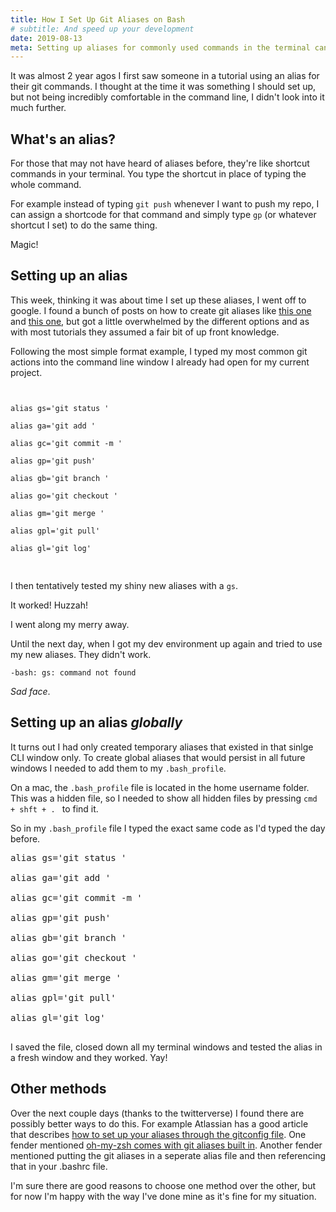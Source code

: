 ```yaml
---
title: How I Set Up Git Aliases on Bash
# subtitle: And speed up your development
date: 2019-08-13
meta: Setting up aliases for commonly used commands in the terminal can save yourself a lot of time during development. Here's how I added Git aliases on my mac through bash.
---
```


It was almost 2 year agos I first saw someone in a tutorial using an alias for their git commands. I thought at the time it was something I should set up, but not being incredibly comfortable in the command line, I didn't look into it much further.

## What's an alias?

For those that may not have heard of aliases before, they're like shortcut commands in your terminal. You type the shortcut in place of typing the whole command.

For example instead of typing `git push` whenever I want to push my repo, I can assign a shortcode for that command and simply type `gp` (or whatever shortcut I set) to do the same thing.

Magic!

## Setting up an alias

This week, thinking it was about time I set up these aliases, I went off to google. I found a bunch of posts on how to create git aliases like [this one](https://stackoverflow.com/questions/2553786/how-do-i-alias-commands-in-git) and [this one](https://githowto.com/aliases), but got a little overwhelmed by the different options and as with most tutorials they assumed a fair bit of up front knowledge. 

Following the most simple format example, I typed my most common git actions into the command line window I already had open for my current project.
 

<pre>
<code >

<span class="token selector">alias</span> gs='git status '

<span class="token selector">alias</span> ga='git add '

<span class="token selector">alias</span> gc='git commit -m '

<span class="token selector">alias</span> gp='git push'

<span class="token selector">alias</span> gb='git branch '

<span class="token selector">alias</span> go='git checkout '

<span class="token selector">alias</span> gm='git merge '

<span class="token selector">alias</span> gpl='git pull'

<span class="token selector">alias</span> gl='git log'

</code>
</pre>

I then tentatively tested my shiny new aliases with a `gs`. 

It worked! Huzzah! 

I went along my merry away. 

Until the next day, when I got my dev environment up again and tried to use my new aliases. They didn't work.

    -bash: gs: command not found

_Sad face_.


## Setting up an alias _globally_

It turns out I had only created temporary aliases that existed in that sinlge CLI window only. To create global aliases that would persist in all future windows I needed to add them to my `.bash_profile`.

On a mac, the `.bash_profile` file is located in the home username folder. This was a hidden file, so I needed to show all hidden files by pressing `cmd + shft + . ` to find it.

So in my `.bash_profile` file I typed the exact same code as I'd typed the day before. 


<pre>
<span class="token selector">alias</span> gs='git status '

<span class="token selector">alias</span> ga='git add '

<span class="token selector">alias</span> gc='git commit -m '

<span class="token selector">alias</span> gp='git push'

<span class="token selector">alias</span> gb='git branch '

<span class="token selector">alias</span> go='git checkout '

<span class="token selector">alias</span> gm='git merge '

<span class="token selector">alias</span> gpl='git pull'

<span class="token selector">alias</span> gl='git log'

</pre>

I saved the file, closed down all my terminal windows and tested the alias in a fresh window and they worked.  Yay!

 
## Other methods

Over the next couple days (thanks to the twitterverse) I found there are possibly better ways to do this. For example Atlassian has a good article that describes [how to set up your aliases through the gitconfig file](https://www.atlassian.com/git/tutorials/git-alias). One fender mentioned [oh-my-zsh comes with git aliases built in](https://ohmyz.sh/). Another fender mentioned putting the git aliases in a seperate alias file and then referencing that in your .bashrc file.

I'm sure there are good reasons to choose one method over the other, but for now I'm happy with the way I've done mine as it's fine for my situation.
